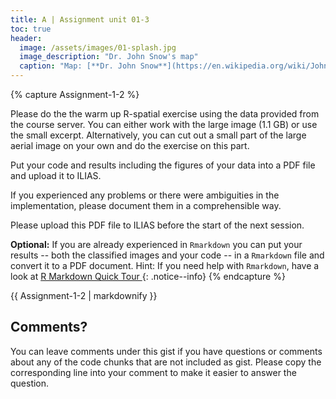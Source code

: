 ```yaml
--- 
title: A | Assignment unit 01-3
toc: true
header:
  image: /assets/images/01-splash.jpg
  image_description: "Dr. John Snow's map"
  caption: "Map: [**Dr. John Snow**](https://en.wikipedia.org/wiki/John_Snow) [Wellcome Library via wikimedia](https://w.wiki/QtV)"
---
```





{% capture Assignment-1-2 %}

Please do the the warm up R-spatial exercise using the data provided from the course server. You can either work with the large image (1.1 GB) or use the small excerpt. Alternatively, you can cut out a small part of the large aerial image on your own and do the exercise on this part.

Put your code and results including the figures of your data into a PDF file and upload it to ILIAS. 


If you experienced any problems or there were ambiguities in the implementation, please document them in a comprehensible way.

Please upload this PDF file to ILIAS before the start of the next session.

**Optional:**
If you are already experienced in `Rmarkdown` you can put your results -- both the classified images and your code -- in a `Rmarkdown` file and convert it to a PDF document.
Hint: If you need help with `Rmarkdown`, have a look at [R Markdown Quick Tour
](https://rmarkdown.rstudio.com/authoring_quick_tour.html)
{: .notice--info}
{% endcapture %}
<div class="notice--success">
  {{ Assignment-1-2 | markdownify }}
</div> 


## Comments?
You can leave comments under this gist if you have questions or comments about any of the code chunks that are not included as gist. Please copy the corresponding line into your comment to make it easier to answer the question. 



<script src="https://utteranc.es/client.js"
        repo="GeoMOER/geoAI"
        issue-term="GeoAI_2022_unit_01_assignment_1_2"
        theme="github-light"
        crossorigin="anonymous"
        async>
</script>
